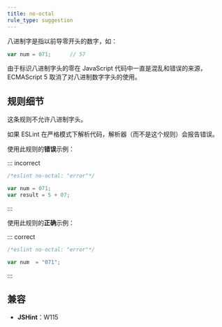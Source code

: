 ```yaml
---
title: no-octal
rule_type: suggestion
---
```


八进制字是指以前导零开头的数字，如：

```js
var num = 071;      // 57
```

由于标识八进制字头的零在 JavaScript 代码中一直是混乱和错误的来源，ECMAScript 5 取消了对八进制数字字头的使用。

## 规则细节

这条规则不允许八进制字头。

如果 ESLint 在严格模式下解析代码，解析器（而不是这个规则）会报告错误。

使用此规则的**错误**示例：

::: incorrect

```js
/*eslint no-octal: "error"*/

var num = 071;
var result = 5 + 07;
```

:::

使用此规则的**正确**示例：

::: correct

```js
/*eslint no-octal: "error"*/

var num  = "071";
```

:::

## 兼容

* **JSHint**：W115
